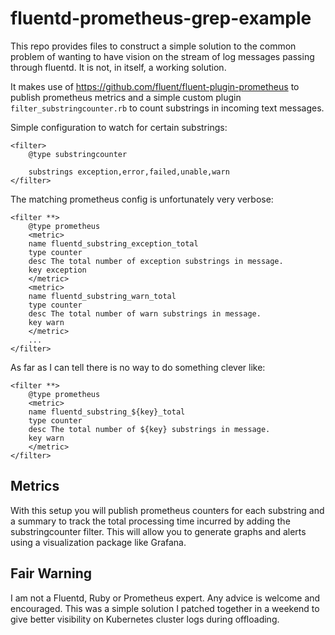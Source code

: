# fluentd-prometheus-grep-example

This repo provides files to construct a simple solution to the common problem of wanting to have vision on the stream of log messages passing through fluentd.  It is not, in itself, a working solution.

It makes use of https://github.com/fluent/fluent-plugin-prometheus to publish prometheus metrics and a simple custom plugin `filter_substringcounter.rb` to count substrings in incoming text messages.

Simple configuration to watch for certain substrings:

```
<filter>
    @type substringcounter

    substrings exception,error,failed,unable,warn
</filter>
```

The matching prometheus config is unfortunately very verbose:

```
<filter **>
    @type prometheus
    <metric>
    name fluentd_substring_exception_total
    type counter
    desc The total number of exception substrings in message.
    key exception
    </metric>
    <metric>
    name fluentd_substring_warn_total
    type counter
    desc The total number of warn substrings in message.
    key warn
    </metric>    
    ...
</filter>
```

As far as I can tell there is no way to do something clever like:

```
<filter **>
    @type prometheus
    <metric>
    name fluentd_substring_${key}_total
    type counter
    desc The total number of ${key} substrings in message.
    key warn
    </metric>  
</filter>
```

## Metrics

With this setup you will publish prometheus counters for each substring and a summary to track the total processing time incurred by adding the substringcounter filter.  This will allow you to generate graphs and alerts using a visualization package like Grafana.

## Fair Warning

I am not a Fluentd, Ruby or Prometheus expert.  Any advice is welcome and encouraged.  This was a simple solution I patched together in a weekend to give better visibility on Kubernetes cluster logs during offloading. 